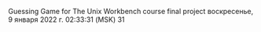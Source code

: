 Guessing Game for The Unix Workbench course final project
воскресенье,  9 января 2022 г. 02:33:31 (MSK)
31
